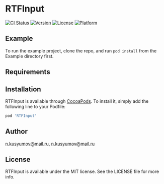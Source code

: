 # RTFInput

[![CI Status](https://img.shields.io/travis/n.kusyumov@mail.ru/RTFInput.svg?style=flat)](https://travis-ci.org/n.kusyumov@mail.ru/RTFInput)
[![Version](https://img.shields.io/cocoapods/v/RTFInput.svg?style=flat)](https://cocoapods.org/pods/RTFInput)
[![License](https://img.shields.io/cocoapods/l/RTFInput.svg?style=flat)](https://cocoapods.org/pods/RTFInput)
[![Platform](https://img.shields.io/cocoapods/p/RTFInput.svg?style=flat)](https://cocoapods.org/pods/RTFInput)

## Example

To run the example project, clone the repo, and run `pod install` from the Example directory first.

## Requirements

## Installation

RTFInput is available through [CocoaPods](https://cocoapods.org). To install
it, simply add the following line to your Podfile:

```ruby
pod 'RTFInput'
```

## Author

n.kusyumov@mail.ru, n.kusyumov@mail.ru

## License

RTFInput is available under the MIT license. See the LICENSE file for more info.
